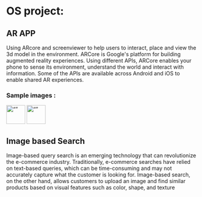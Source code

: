 # OS project:

## AR APP

Using ARcore and screenviewer to help users to interact, place and view the 3d model in the environment.
ARCore is Google's platform for building augmented reality experiences. Using different APIs, ARCore enables your phone to sense its environment, understand the world and interact with information. Some of the APIs are available across Android and iOS to enable shared AR experiences.

### Sample images : 

<img src="https://drive.google.com/file/d/1fTK4qy34fsw-sI91FEhiBLXIFcfCJK8B/view?usp=sharing" alt= “” width="50" height="50">

<img src="https://drive.google.com/file/d/1pPbUoDsgLvHCzCJLUbAMlAq7EEI5DaDQ/view?usp=sharing" alt= “” width="50" height="50">

## Image based Search

Image-based query search is an emerging technology that can revolutionize the e-commerce industry. Traditionally, e-commerce searches have relied on text-based queries, which can be time-consuming and may not accurately capture what the customer is looking for. Image-based search, on the other hand, allows customers to upload an image and find similar products based on visual features such as color, shape, and texture

